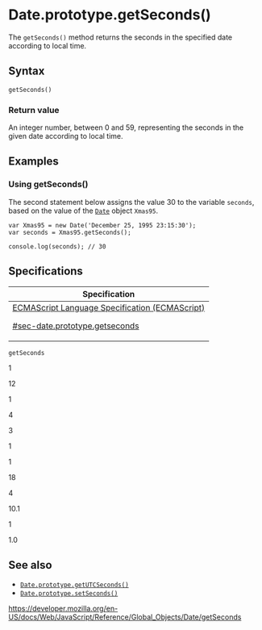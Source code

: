 # Date.prototype.getSeconds()

The `getSeconds()` method returns the seconds in the specified date according to local time.

## Syntax

    getSeconds()

### Return value

An integer number, between 0 and 59, representing the seconds in the given date according to local time.

## Examples

### Using getSeconds()

The second statement below assigns the value 30 to the variable `seconds`, based on the value of the [`Date`](../date) object `Xmas95`.

    var Xmas95 = new Date('December 25, 1995 23:15:30');
    var seconds = Xmas95.getSeconds();

    console.log(seconds); // 30

## Specifications

<table><thead><tr class="header"><th>Specification</th></tr></thead><tbody><tr class="odd"><td><a href="https://tc39.es/ecma262/#sec-date.prototype.getseconds">ECMAScript Language Specification (ECMAScript) 
<br/>

<span class="small">#sec-date.prototype.getseconds</span></a></td></tr></tbody></table>

`getSeconds`

1

12

1

4

3

1

1

18

4

10.1

1

1.0

## See also

-   [`Date.prototype.getUTCSeconds()`](getutcseconds)
-   [`Date.prototype.setSeconds()`](setseconds)

<a href="https://developer.mozilla.org/en-US/docs/Web/JavaScript/Reference/Global_Objects/Date/getSeconds" class="_attribution-link">https://developer.mozilla.org/en-US/docs/Web/JavaScript/Reference/Global_Objects/Date/getSeconds</a>
